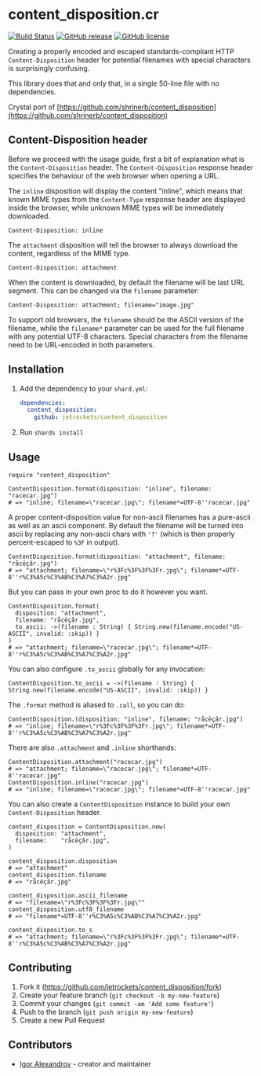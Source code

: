 # content_disposition.cr

[![Build Status](https://github.com/jetrockets/content_disposition.cr/workflows/specs/badge.svg?branch=master)](https://github.com/jetrockets/content_disposition.cr/actions)
[![GitHub release](https://img.shields.io/github/release/jetrockets/content_disposition.cr.svg)](https://GitHub.com/jetrockets/content_disposition.cr/releases/)
[![GitHub license](https://img.shields.io/github/license/jetrockets/content_disposition.cr)](https://github.com/jetrockets/content_disposition.cr/blob/master/LICENSE)

Creating a properly encoded and escaped standards-compliant HTTP
`Content-Disposition` header for potential filenames with special characters is
surprisingly confusing.

This library does that and only that, in a single 50-line file with no dependencies.

Crystal port of [https://github.com/shrinerb/content_disposition](https://github.com/shrinerb/content_disposition)

## Content-Disposition header

Before we proceed with the usage guide, first a bit of explanation what is the
`Content-Disposition` header. The `Content-Disposition` response header
specifies the behaviour of the web browser when opening a URL.

The `inline` disposition will display the content "inline", which means that
known MIME types from the `Content-Type` response header are displayed inside
the browser, while unknown MIME types will be immediately downloaded.

```http
Content-Disposition: inline
```

The `attachment` disposition will tell the browser to always download the
content, regardless of the MIME type.

```http
Content-Disposition: attachment
```

When the content is downloaded, by default the filename will be last URL
segment. This can be changed via the `filename` parameter:

```http
Content-Disposition: attachment; filename="image.jpg"
```

To support old browsers, the `filename` should be the ASCII version of the
filename, while the `filename*` parameter can be used for the full filename
with any potential UTF-8 characters. Special characters from the filename need
to be URL-encoded in both parameters.

## Installation

1. Add the dependency to your `shard.yml`:

   ```yaml
   dependencies:
     content_disposition:
       github: jetrockets/content_disposition
   ```

2. Run `shards install`

## Usage

```crystal
require "content_disposition"

ContentDisposition.format(disposition: "inline", filename: "racecar.jpg")
# => "inline; filename=\"racecar.jpg\"; filename*=UTF-8''racecar.jpg"
```

A proper content-disposition value for non-ascii filenames has a pure-ascii
as well as an ascii component. By default the filename will be turned into ascii
by replacing any non-ascii chars with `'?'` (which is then properly
percent-escaped to `%3F` in output).

```crystal
ContentDisposition.format(disposition: "attachment", filename: "råcëçâr.jpg")
# => "attachment; filename=\"r%3Fc%3F%3F%3Fr.jpg\"; filename*=UTF-8''r%C3%A5c%C3%AB%C3%A7%C3%A2r.jpg"
```

But you can pass in your own proc to do it however you want.

```crystal
ContentDisposition.format(
  disposition: "attachment",
  filename: "råcëçâr.jpg",
  to_ascii: ->(filename : String) { String.new(filename.encode("US-ASCII", invalid: :skip)) }
)
# => "attachment; filename=\"racecar.jpg\"; filename*=UTF-8''r%C3%A5c%C3%AB%C3%A7%C3%A2r.jpg"
```

You can also configure `.to_ascii` globally for any invocation:

```crystal
ContentDisposition.to_ascii = ->(filename : String) { String.new(filename.encode("US-ASCII", invalid: :skip)) }
```

The `.format` method is aliased to `.call`, so you can do:

```crystal
ContentDisposition.(disposition: "inline", filename: "råcëçâr.jpg")
# => "inline; filename=\"r%3Fc%3F%3F%3Fr.jpg\"; filename*=UTF-8''r%C3%A5c%C3%AB%C3%A7%C3%A2r.jpg"
```

There are also `.attachment` and `.inline` shorthands:

```crystal
ContentDisposition.attachment("racecar.jpg")
# => "attachment; filename=\"racecar.jpg\"; filename*=UTF-8''racecar.jpg"
ContentDisposition.inline("racecar.jpg")
# => "inline; filename=\"racecar.jpg\"; filename*=UTF-8''racecar.jpg"
```

You can also create a `ContentDisposition` instance to build your own
`Content-Disposition` header.

```crystal
content_disposition = ContentDisposition.new(
  disposition: "attachment",
  filename:    "råcëçâr.jpg",
)

content_disposition.disposition
# => "attachment"
content_disposition.filename
# => "råcëçâr.jpg"

content_disposition.ascii_filename
# => "filename=\"r%3Fc%3F%3F%3Fr.jpg\""
content_disposition.utf8_filename
# => "filename*=UTF-8''r%C3%A5c%C3%AB%C3%A7%C3%A2r.jpg"

content_disposition.to_s
# => "attachment; filename=\"r%3Fc%3F%3F%3Fr.jpg\"; filename*=UTF-8''r%C3%A5c%C3%AB%C3%A7%C3%A2r.jpg"
```

## Contributing

1. Fork it (<https://github.com/jetrockets/content_disposition/fork>)
2. Create your feature branch (`git checkout -b my-new-feature`)
3. Commit your changes (`git commit -am 'Add some feature'`)
4. Push to the branch (`git push origin my-new-feature`)
5. Create a new Pull Request

## Contributors

- [Igor Alexandrov](https://github.com/igor-alexandrov) - creator and maintainer

